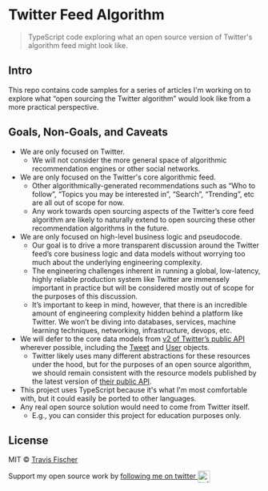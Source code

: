 # Twitter Feed Algorithm

> TypeScript code exploring what an open source version of Twitter's algorithm feed might look like.

## Intro

This repo contains code samples for a series of articles I'm working on to explore what “open sourcing the Twitter algorithm” would look like from a more practical perspective.

## Goals, Non-Goals, and Caveats

- We are only focused on Twitter.
  - We will not consider the more general space of algorithmic recommendation engines or other social networks.
- We are only focused on the Twitter's core algorithmic feed.
  - Other algorithmically-generated recommendations such as “Who to follow”, “Topics you may be interested in”, “Search”, “Trending”, etc are all out of scope for now.
  - Any work towards open sourcing aspects of the Twitter’s core feed algorithm are likely to naturally extend to open sourcing these other recommendation algorithms in the future.
- We are only focused on high-level business logic and pseudocode.
  - Our goal is to drive a more transparent discussion around the Twitter feed’s core business logic and data models without worrying too much about the underlying engineering complexity.
  - The engineering challenges inherent in running a global, low-latency, highly reliable production system like Twitter are immensely important in practice but will be considered mostly out of scope for the purposes of this discussion.
  - It’s important to keep in mind, however, that there is an incredible amount of engineering complexity hidden behind a platform like Twitter. We won’t be diving into databases, services, machine learning techniques, networking, infrastructure, devops, etc.
- We will defer to the core data models from [v2 of Twitter’s public API](https://developer.twitter.com/en/docs/twitter-api) wherever possible, including the [Tweet](https://developer.twitter.com/en/docs/twitter-api/data-dictionary/object-model/tweet) and [User](https://developer.twitter.com/en/docs/twitter-api/data-dictionary/object-model/user) objects.
  - Twitter likely uses many different abstractions for these resources under the hood, but for the purposes of an open source algorithm, we should remain consistent with the resource models published by the latest version of [their public API](https://developer.twitter.com/en/products/twitter-api).
- This project uses TypeScript because it's what I'm most comfortable with, but it could easily be ported to other languages.
- Any real open source solution would need to come from Twitter itself.
  - E.g., you can consider this project for education purposes only.

## License

MIT © [Travis Fischer](https://transitivebullsh.it)

Support my open source work by <a href="https://twitter.com/transitive_bs">following me on twitter <img src="https://storage.googleapis.com/saasify-assets/twitter-logo.svg" alt="twitter" height="24px" align="center"></a>
